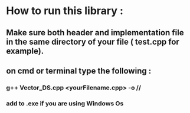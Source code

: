 # How to run this library :

## Make sure both header and implementation file in the same directory of your file ( test.cpp for example).
    
## on cmd or terminal type the following :
    
### g++ Vector_DS.cpp <yourFilename.cpp> -o /<yourProgramName>/
        
### add to <yourProgramName> .exe if you are using Windows Os
